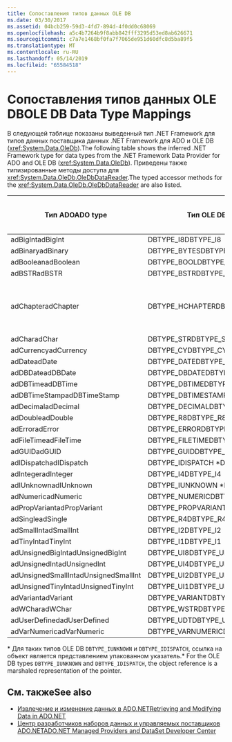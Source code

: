```yaml
---
title: Сопоставления типов данных OLE DB
ms.date: 03/30/2017
ms.assetid: 04bcb259-59d3-4fd7-894d-4f0dd0c68069
ms.openlocfilehash: a5c4b7264b9f8abb842fff3295d53ed8ab626671
ms.sourcegitcommit: c7a7e1468bf0fa7f7065de951d60dfc8d5ba89f5
ms.translationtype: MT
ms.contentlocale: ru-RU
ms.lasthandoff: 05/14/2019
ms.locfileid: "65584518"
---
```

# <a name="ole-db-data-type-mappings"></a><span data-ttu-id="0e2e9-102">Сопоставления типов данных OLE DB</span><span class="sxs-lookup"><span data-stu-id="0e2e9-102">OLE DB Data Type Mappings</span></span>
<span data-ttu-id="0e2e9-103">В следующей таблице показаны выведенный тип .NET Framework для типов данных поставщика данных .NET Framework для ADO и OLE DB (<xref:System.Data.OleDb>).</span><span class="sxs-lookup"><span data-stu-id="0e2e9-103">The following table shows the inferred .NET Framework type for data types from the .NET Framework Data Provider for ADO and OLE DB (<xref:System.Data.OleDb>).</span></span> <span data-ttu-id="0e2e9-104">Приведены также типизированные методы доступа для <xref:System.Data.OleDb.OleDbDataReader>.</span><span class="sxs-lookup"><span data-stu-id="0e2e9-104">The typed accessor methods for the <xref:System.Data.OleDb.OleDbDataReader> are also listed.</span></span>  
  
|<span data-ttu-id="0e2e9-105">Тип ADO</span><span class="sxs-lookup"><span data-stu-id="0e2e9-105">ADO type</span></span>|<span data-ttu-id="0e2e9-106">Тип OLE DB</span><span class="sxs-lookup"><span data-stu-id="0e2e9-106">OLE DB type</span></span>|<span data-ttu-id="0e2e9-107">Тип платформы .NET Framework</span><span class="sxs-lookup"><span data-stu-id="0e2e9-107">.NET Framework type</span></span>|<span data-ttu-id="0e2e9-108">.NET framework типизированный метод доступа</span><span class="sxs-lookup"><span data-stu-id="0e2e9-108">.NET Framework typed accessor</span></span>|  
|--------------|-----------------|----------------------------------------------------------------------|--------------------------------------------------------------------------------|  
|<span data-ttu-id="0e2e9-109">adBigInt</span><span class="sxs-lookup"><span data-stu-id="0e2e9-109">adBigInt</span></span>|<span data-ttu-id="0e2e9-110">DBTYPE_I8</span><span class="sxs-lookup"><span data-stu-id="0e2e9-110">DBTYPE_I8</span></span>|<span data-ttu-id="0e2e9-111">Int64</span><span class="sxs-lookup"><span data-stu-id="0e2e9-111">Int64</span></span>|<span data-ttu-id="0e2e9-112">GetInt64()</span><span class="sxs-lookup"><span data-stu-id="0e2e9-112">GetInt64()</span></span>|  
|<span data-ttu-id="0e2e9-113">adBinary</span><span class="sxs-lookup"><span data-stu-id="0e2e9-113">adBinary</span></span>|<span data-ttu-id="0e2e9-114">DBTYPE_BYTES</span><span class="sxs-lookup"><span data-stu-id="0e2e9-114">DBTYPE_BYTES</span></span>|<span data-ttu-id="0e2e9-115">Byte[]</span><span class="sxs-lookup"><span data-stu-id="0e2e9-115">Byte[]</span></span>|<span data-ttu-id="0e2e9-116">GetBytes()</span><span class="sxs-lookup"><span data-stu-id="0e2e9-116">GetBytes()</span></span>|  
|<span data-ttu-id="0e2e9-117">adBoolean</span><span class="sxs-lookup"><span data-stu-id="0e2e9-117">adBoolean</span></span>|<span data-ttu-id="0e2e9-118">DBTYPE_BOOL</span><span class="sxs-lookup"><span data-stu-id="0e2e9-118">DBTYPE_BOOL</span></span>|<span data-ttu-id="0e2e9-119">Boolean</span><span class="sxs-lookup"><span data-stu-id="0e2e9-119">Boolean</span></span>|<span data-ttu-id="0e2e9-120">GetBoolean()</span><span class="sxs-lookup"><span data-stu-id="0e2e9-120">GetBoolean()</span></span>|  
|<span data-ttu-id="0e2e9-121">adBSTR</span><span class="sxs-lookup"><span data-stu-id="0e2e9-121">adBSTR</span></span>|<span data-ttu-id="0e2e9-122">DBTYPE_BSTR</span><span class="sxs-lookup"><span data-stu-id="0e2e9-122">DBTYPE_BSTR</span></span>|<span data-ttu-id="0e2e9-123">String</span><span class="sxs-lookup"><span data-stu-id="0e2e9-123">String</span></span>|<span data-ttu-id="0e2e9-124">GetString()</span><span class="sxs-lookup"><span data-stu-id="0e2e9-124">GetString()</span></span>|  
|<span data-ttu-id="0e2e9-125">adChapter</span><span class="sxs-lookup"><span data-stu-id="0e2e9-125">adChapter</span></span>|<span data-ttu-id="0e2e9-126">DBTYPE_HCHAPTER</span><span class="sxs-lookup"><span data-stu-id="0e2e9-126">DBTYPE_HCHAPTER</span></span>|<span data-ttu-id="0e2e9-127">Поддерживается с помощью `DataReader`.</span><span class="sxs-lookup"><span data-stu-id="0e2e9-127">Supported through the `DataReader`.</span></span> <span data-ttu-id="0e2e9-128">См. в разделе [получение данных с помощью объекта DataReader](../../../../docs/framework/data/adonet/retrieving-data-using-a-datareader.md).</span><span class="sxs-lookup"><span data-stu-id="0e2e9-128">See [Retrieving Data Using a DataReader](../../../../docs/framework/data/adonet/retrieving-data-using-a-datareader.md).</span></span>|<span data-ttu-id="0e2e9-129">GetValue()</span><span class="sxs-lookup"><span data-stu-id="0e2e9-129">GetValue()</span></span>|  
|<span data-ttu-id="0e2e9-130">adChar</span><span class="sxs-lookup"><span data-stu-id="0e2e9-130">adChar</span></span>|<span data-ttu-id="0e2e9-131">DBTYPE_STR</span><span class="sxs-lookup"><span data-stu-id="0e2e9-131">DBTYPE_STR</span></span>|<span data-ttu-id="0e2e9-132">String</span><span class="sxs-lookup"><span data-stu-id="0e2e9-132">String</span></span>|<span data-ttu-id="0e2e9-133">GetString()</span><span class="sxs-lookup"><span data-stu-id="0e2e9-133">GetString()</span></span>|  
|<span data-ttu-id="0e2e9-134">adCurrency</span><span class="sxs-lookup"><span data-stu-id="0e2e9-134">adCurrency</span></span>|<span data-ttu-id="0e2e9-135">DBTYPE_CY</span><span class="sxs-lookup"><span data-stu-id="0e2e9-135">DBTYPE_CY</span></span>|<span data-ttu-id="0e2e9-136">Десятичное число</span><span class="sxs-lookup"><span data-stu-id="0e2e9-136">Decimal</span></span>|<span data-ttu-id="0e2e9-137">GetDecimal()</span><span class="sxs-lookup"><span data-stu-id="0e2e9-137">GetDecimal()</span></span>|  
|<span data-ttu-id="0e2e9-138">adDate</span><span class="sxs-lookup"><span data-stu-id="0e2e9-138">adDate</span></span>|<span data-ttu-id="0e2e9-139">DBTYPE_DATE</span><span class="sxs-lookup"><span data-stu-id="0e2e9-139">DBTYPE_DATE</span></span>|<span data-ttu-id="0e2e9-140">DateTime</span><span class="sxs-lookup"><span data-stu-id="0e2e9-140">DateTime</span></span>|<span data-ttu-id="0e2e9-141">GetDateTime()</span><span class="sxs-lookup"><span data-stu-id="0e2e9-141">GetDateTime()</span></span>|  
|<span data-ttu-id="0e2e9-142">adDBDate</span><span class="sxs-lookup"><span data-stu-id="0e2e9-142">adDBDate</span></span>|<span data-ttu-id="0e2e9-143">DBTYPE_DBDATE</span><span class="sxs-lookup"><span data-stu-id="0e2e9-143">DBTYPE_DBDATE</span></span>|<span data-ttu-id="0e2e9-144">DateTime</span><span class="sxs-lookup"><span data-stu-id="0e2e9-144">DateTime</span></span>|<span data-ttu-id="0e2e9-145">GetDateTime()</span><span class="sxs-lookup"><span data-stu-id="0e2e9-145">GetDateTime()</span></span>|  
|<span data-ttu-id="0e2e9-146">adDBTime</span><span class="sxs-lookup"><span data-stu-id="0e2e9-146">adDBTime</span></span>|<span data-ttu-id="0e2e9-147">DBTYPE_DBTIME</span><span class="sxs-lookup"><span data-stu-id="0e2e9-147">DBTYPE_DBTIME</span></span>|<span data-ttu-id="0e2e9-148">DateTime</span><span class="sxs-lookup"><span data-stu-id="0e2e9-148">DateTime</span></span>|<span data-ttu-id="0e2e9-149">GetDateTime()</span><span class="sxs-lookup"><span data-stu-id="0e2e9-149">GetDateTime()</span></span>|  
|<span data-ttu-id="0e2e9-150">adDBTimeStamp</span><span class="sxs-lookup"><span data-stu-id="0e2e9-150">adDBTimeStamp</span></span>|<span data-ttu-id="0e2e9-151">DBTYPE_DBTIMESTAMP</span><span class="sxs-lookup"><span data-stu-id="0e2e9-151">DBTYPE_DBTIMESTAMP</span></span>|<span data-ttu-id="0e2e9-152">DateTime</span><span class="sxs-lookup"><span data-stu-id="0e2e9-152">DateTime</span></span>|<span data-ttu-id="0e2e9-153">GetDateTime()</span><span class="sxs-lookup"><span data-stu-id="0e2e9-153">GetDateTime()</span></span>|  
|<span data-ttu-id="0e2e9-154">adDecimal</span><span class="sxs-lookup"><span data-stu-id="0e2e9-154">adDecimal</span></span>|<span data-ttu-id="0e2e9-155">DBTYPE_DECIMAL</span><span class="sxs-lookup"><span data-stu-id="0e2e9-155">DBTYPE_DECIMAL</span></span>|<span data-ttu-id="0e2e9-156">Десятичное число</span><span class="sxs-lookup"><span data-stu-id="0e2e9-156">Decimal</span></span>|<span data-ttu-id="0e2e9-157">GetDecimal()</span><span class="sxs-lookup"><span data-stu-id="0e2e9-157">GetDecimal()</span></span>|  
|<span data-ttu-id="0e2e9-158">adDouble</span><span class="sxs-lookup"><span data-stu-id="0e2e9-158">adDouble</span></span>|<span data-ttu-id="0e2e9-159">DBTYPE_R8</span><span class="sxs-lookup"><span data-stu-id="0e2e9-159">DBTYPE_R8</span></span>|<span data-ttu-id="0e2e9-160">Double</span><span class="sxs-lookup"><span data-stu-id="0e2e9-160">Double</span></span>|<span data-ttu-id="0e2e9-161">GetDouble()</span><span class="sxs-lookup"><span data-stu-id="0e2e9-161">GetDouble()</span></span>|  
|<span data-ttu-id="0e2e9-162">adError</span><span class="sxs-lookup"><span data-stu-id="0e2e9-162">adError</span></span>|<span data-ttu-id="0e2e9-163">DBTYPE_ERROR</span><span class="sxs-lookup"><span data-stu-id="0e2e9-163">DBTYPE_ERROR</span></span>|<span data-ttu-id="0e2e9-164">ExternalException</span><span class="sxs-lookup"><span data-stu-id="0e2e9-164">ExternalException</span></span>|<span data-ttu-id="0e2e9-165">GetValue()</span><span class="sxs-lookup"><span data-stu-id="0e2e9-165">GetValue()</span></span>|  
|<span data-ttu-id="0e2e9-166">adFileTime</span><span class="sxs-lookup"><span data-stu-id="0e2e9-166">adFileTime</span></span>|<span data-ttu-id="0e2e9-167">DBTYPE_FILETIME</span><span class="sxs-lookup"><span data-stu-id="0e2e9-167">DBTYPE_FILETIME</span></span>|<span data-ttu-id="0e2e9-168">DateTime</span><span class="sxs-lookup"><span data-stu-id="0e2e9-168">DateTime</span></span>|<span data-ttu-id="0e2e9-169">GetDateTime()</span><span class="sxs-lookup"><span data-stu-id="0e2e9-169">GetDateTime()</span></span>|  
|<span data-ttu-id="0e2e9-170">adGUID</span><span class="sxs-lookup"><span data-stu-id="0e2e9-170">adGUID</span></span>|<span data-ttu-id="0e2e9-171">DBTYPE_GUID</span><span class="sxs-lookup"><span data-stu-id="0e2e9-171">DBTYPE_GUID</span></span>|<span data-ttu-id="0e2e9-172">Guid</span><span class="sxs-lookup"><span data-stu-id="0e2e9-172">Guid</span></span>|<span data-ttu-id="0e2e9-173">GetGuid()</span><span class="sxs-lookup"><span data-stu-id="0e2e9-173">GetGuid()</span></span>|  
|<span data-ttu-id="0e2e9-174">adIDispatch</span><span class="sxs-lookup"><span data-stu-id="0e2e9-174">adIDispatch</span></span>|<span data-ttu-id="0e2e9-175">DBTYPE_IDISPATCH \*</span><span class="sxs-lookup"><span data-stu-id="0e2e9-175">DBTYPE_IDISPATCH \*</span></span>|<span data-ttu-id="0e2e9-176">Object</span><span class="sxs-lookup"><span data-stu-id="0e2e9-176">Object</span></span>|<span data-ttu-id="0e2e9-177">GetValue()</span><span class="sxs-lookup"><span data-stu-id="0e2e9-177">GetValue()</span></span>|  
|<span data-ttu-id="0e2e9-178">adInteger</span><span class="sxs-lookup"><span data-stu-id="0e2e9-178">adInteger</span></span>|<span data-ttu-id="0e2e9-179">DBTYPE_I4</span><span class="sxs-lookup"><span data-stu-id="0e2e9-179">DBTYPE_I4</span></span>|<span data-ttu-id="0e2e9-180">Int32</span><span class="sxs-lookup"><span data-stu-id="0e2e9-180">Int32</span></span>|<span data-ttu-id="0e2e9-181">GetInt32()</span><span class="sxs-lookup"><span data-stu-id="0e2e9-181">GetInt32()</span></span>|  
|<span data-ttu-id="0e2e9-182">adIUnknown</span><span class="sxs-lookup"><span data-stu-id="0e2e9-182">adIUnknown</span></span>|<span data-ttu-id="0e2e9-183">DBTYPE_IUNKNOWN \*</span><span class="sxs-lookup"><span data-stu-id="0e2e9-183">DBTYPE_IUNKNOWN \*</span></span>|<span data-ttu-id="0e2e9-184">Object</span><span class="sxs-lookup"><span data-stu-id="0e2e9-184">Object</span></span>|<span data-ttu-id="0e2e9-185">GetValue()</span><span class="sxs-lookup"><span data-stu-id="0e2e9-185">GetValue()</span></span>|  
|<span data-ttu-id="0e2e9-186">adNumeric</span><span class="sxs-lookup"><span data-stu-id="0e2e9-186">adNumeric</span></span>|<span data-ttu-id="0e2e9-187">DBTYPE_NUMERIC</span><span class="sxs-lookup"><span data-stu-id="0e2e9-187">DBTYPE_NUMERIC</span></span>|<span data-ttu-id="0e2e9-188">Десятичное число</span><span class="sxs-lookup"><span data-stu-id="0e2e9-188">Decimal</span></span>|<span data-ttu-id="0e2e9-189">GetDecimal()</span><span class="sxs-lookup"><span data-stu-id="0e2e9-189">GetDecimal()</span></span>|  
|<span data-ttu-id="0e2e9-190">adPropVariant</span><span class="sxs-lookup"><span data-stu-id="0e2e9-190">adPropVariant</span></span>|<span data-ttu-id="0e2e9-191">DBTYPE_PROPVARIANT</span><span class="sxs-lookup"><span data-stu-id="0e2e9-191">DBTYPE_PROPVARIANT</span></span>|<span data-ttu-id="0e2e9-192">Object</span><span class="sxs-lookup"><span data-stu-id="0e2e9-192">Object</span></span>|<span data-ttu-id="0e2e9-193">GetValue()</span><span class="sxs-lookup"><span data-stu-id="0e2e9-193">GetValue()</span></span>|  
|<span data-ttu-id="0e2e9-194">adSingle</span><span class="sxs-lookup"><span data-stu-id="0e2e9-194">adSingle</span></span>|<span data-ttu-id="0e2e9-195">DBTYPE_R4</span><span class="sxs-lookup"><span data-stu-id="0e2e9-195">DBTYPE_R4</span></span>|<span data-ttu-id="0e2e9-196">Single</span><span class="sxs-lookup"><span data-stu-id="0e2e9-196">Single</span></span>|<span data-ttu-id="0e2e9-197">GetFloat()</span><span class="sxs-lookup"><span data-stu-id="0e2e9-197">GetFloat()</span></span>|  
|<span data-ttu-id="0e2e9-198">adSmallInt</span><span class="sxs-lookup"><span data-stu-id="0e2e9-198">adSmallInt</span></span>|<span data-ttu-id="0e2e9-199">DBTYPE_I2</span><span class="sxs-lookup"><span data-stu-id="0e2e9-199">DBTYPE_I2</span></span>|<span data-ttu-id="0e2e9-200">Int16</span><span class="sxs-lookup"><span data-stu-id="0e2e9-200">Int16</span></span>|<span data-ttu-id="0e2e9-201">GetInt16()</span><span class="sxs-lookup"><span data-stu-id="0e2e9-201">GetInt16()</span></span>|  
|<span data-ttu-id="0e2e9-202">adTinyInt</span><span class="sxs-lookup"><span data-stu-id="0e2e9-202">adTinyInt</span></span>|<span data-ttu-id="0e2e9-203">DBTYPE_I1</span><span class="sxs-lookup"><span data-stu-id="0e2e9-203">DBTYPE_I1</span></span>|<span data-ttu-id="0e2e9-204">Byte</span><span class="sxs-lookup"><span data-stu-id="0e2e9-204">Byte</span></span>|<span data-ttu-id="0e2e9-205">GetByte()</span><span class="sxs-lookup"><span data-stu-id="0e2e9-205">GetByte()</span></span>|  
|<span data-ttu-id="0e2e9-206">adUnsignedBigInt</span><span class="sxs-lookup"><span data-stu-id="0e2e9-206">adUnsignedBigInt</span></span>|<span data-ttu-id="0e2e9-207">DBTYPE_UI8</span><span class="sxs-lookup"><span data-stu-id="0e2e9-207">DBTYPE_UI8</span></span>|<span data-ttu-id="0e2e9-208">UInt64</span><span class="sxs-lookup"><span data-stu-id="0e2e9-208">UInt64</span></span>|<span data-ttu-id="0e2e9-209">GetValue()</span><span class="sxs-lookup"><span data-stu-id="0e2e9-209">GetValue()</span></span>|  
|<span data-ttu-id="0e2e9-210">adUnsignedInt</span><span class="sxs-lookup"><span data-stu-id="0e2e9-210">adUnsignedInt</span></span>|<span data-ttu-id="0e2e9-211">DBTYPE_UI4</span><span class="sxs-lookup"><span data-stu-id="0e2e9-211">DBTYPE_UI4</span></span>|<span data-ttu-id="0e2e9-212">UInt32</span><span class="sxs-lookup"><span data-stu-id="0e2e9-212">UInt32</span></span>|<span data-ttu-id="0e2e9-213">GetValue()</span><span class="sxs-lookup"><span data-stu-id="0e2e9-213">GetValue()</span></span>|  
|<span data-ttu-id="0e2e9-214">adUnsignedSmallInt</span><span class="sxs-lookup"><span data-stu-id="0e2e9-214">adUnsignedSmallInt</span></span>|<span data-ttu-id="0e2e9-215">DBTYPE_UI2</span><span class="sxs-lookup"><span data-stu-id="0e2e9-215">DBTYPE_UI2</span></span>|<span data-ttu-id="0e2e9-216">UInt16</span><span class="sxs-lookup"><span data-stu-id="0e2e9-216">UInt16</span></span>|<span data-ttu-id="0e2e9-217">GetValue()</span><span class="sxs-lookup"><span data-stu-id="0e2e9-217">GetValue()</span></span>|  
|<span data-ttu-id="0e2e9-218">adUnsignedTinyInt</span><span class="sxs-lookup"><span data-stu-id="0e2e9-218">adUnsignedTinyInt</span></span>|<span data-ttu-id="0e2e9-219">DBTYPE_UI1</span><span class="sxs-lookup"><span data-stu-id="0e2e9-219">DBTYPE_UI1</span></span>|<span data-ttu-id="0e2e9-220">Byte</span><span class="sxs-lookup"><span data-stu-id="0e2e9-220">Byte</span></span>|<span data-ttu-id="0e2e9-221">GetByte()</span><span class="sxs-lookup"><span data-stu-id="0e2e9-221">GetByte()</span></span>|  
|<span data-ttu-id="0e2e9-222">adVariant</span><span class="sxs-lookup"><span data-stu-id="0e2e9-222">adVariant</span></span>|<span data-ttu-id="0e2e9-223">DBTYPE_VARIANT</span><span class="sxs-lookup"><span data-stu-id="0e2e9-223">DBTYPE_VARIANT</span></span>|<span data-ttu-id="0e2e9-224">Object</span><span class="sxs-lookup"><span data-stu-id="0e2e9-224">Object</span></span>|<span data-ttu-id="0e2e9-225">GetValue()</span><span class="sxs-lookup"><span data-stu-id="0e2e9-225">GetValue()</span></span>|  
|<span data-ttu-id="0e2e9-226">adWChar</span><span class="sxs-lookup"><span data-stu-id="0e2e9-226">adWChar</span></span>|<span data-ttu-id="0e2e9-227">DBTYPE_WSTR</span><span class="sxs-lookup"><span data-stu-id="0e2e9-227">DBTYPE_WSTR</span></span>|<span data-ttu-id="0e2e9-228">String</span><span class="sxs-lookup"><span data-stu-id="0e2e9-228">String</span></span>|<span data-ttu-id="0e2e9-229">GetString()</span><span class="sxs-lookup"><span data-stu-id="0e2e9-229">GetString()</span></span>|  
|<span data-ttu-id="0e2e9-230">adUserDefined</span><span class="sxs-lookup"><span data-stu-id="0e2e9-230">adUserDefined</span></span>|<span data-ttu-id="0e2e9-231">DBTYPE_UDT</span><span class="sxs-lookup"><span data-stu-id="0e2e9-231">DBTYPE_UDT</span></span>|<span data-ttu-id="0e2e9-232">не поддерживается</span><span class="sxs-lookup"><span data-stu-id="0e2e9-232">not supported</span></span>||  
|<span data-ttu-id="0e2e9-233">adVarNumeric</span><span class="sxs-lookup"><span data-stu-id="0e2e9-233">adVarNumeric</span></span>|<span data-ttu-id="0e2e9-234">DBTYPE_VARNUMERIC</span><span class="sxs-lookup"><span data-stu-id="0e2e9-234">DBTYPE_VARNUMERIC</span></span>|<span data-ttu-id="0e2e9-235">не поддерживается</span><span class="sxs-lookup"><span data-stu-id="0e2e9-235">not supported</span></span>||  
  
 <span data-ttu-id="0e2e9-236">\* Для таких типов OLE DB `DBTYPE_IUNKNOWN` и `DBTYPE_IDISPATCH`, ссылка на объект является представлением упакованном указатель.</span><span class="sxs-lookup"><span data-stu-id="0e2e9-236">\* For the OLE DB types `DBTYPE_IUNKNOWN` and `DBTYPE_IDISPATCH`, the object reference is a marshaled representation of the pointer.</span></span>  
  
## <a name="see-also"></a><span data-ttu-id="0e2e9-237">См. также</span><span class="sxs-lookup"><span data-stu-id="0e2e9-237">See also</span></span>

- [<span data-ttu-id="0e2e9-238">Извлечение и изменение данных в ADO.NET</span><span class="sxs-lookup"><span data-stu-id="0e2e9-238">Retrieving and Modifying Data in ADO.NET</span></span>](../../../../docs/framework/data/adonet/retrieving-and-modifying-data.md)
- [<span data-ttu-id="0e2e9-239">Центр разработчиков наборов данных и управляемых поставщиков ADO.NET</span><span class="sxs-lookup"><span data-stu-id="0e2e9-239">ADO.NET Managed Providers and DataSet Developer Center</span></span>](https://go.microsoft.com/fwlink/?LinkId=217917)
